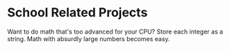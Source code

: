 # School Related Projects
Want to do math that's too advanced for your CPU? Store each integer as a string. Math with absurdly large numbers becomes easy.
